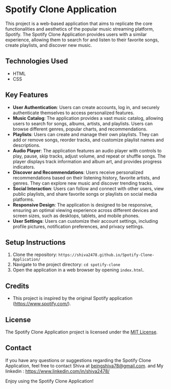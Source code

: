 # Spotify Clone Application

This project is a web-based application that aims to replicate the core functionalities and aesthetics of the popular music streaming platform, Spotify. The Spotify Clone Application provides users with a similar experience, allowing them to search for and listen to their favorite songs, create playlists, and discover new music.

## Technologies Used

- HTML
- CSS
  

## Key Features

- **User Authentication**: Users can create accounts, log in, and securely authenticate themselves to access personalized features.
- **Music Catalog**: The application provides a vast music catalog, allowing users to search for songs, albums, artists, and playlists. Users can browse different genres, popular charts, and recommendations.
- **Playlists**: Users can create and manage their own playlists. They can add or remove songs, reorder tracks, and customize playlist names and descriptions.
- **Audio Player**: The application features an audio player with controls to play, pause, skip tracks, adjust volume, and repeat or shuffle songs. The player displays track information and album art, and provides progress indicators.
- **Discover and Recommendations**: Users receive personalized recommendations based on their listening history, favorite artists, and genres. They can explore new music and discover trending tracks.
- **Social Interaction**: Users can follow and connect with other users, view public playlists, and share favorite songs or playlists on social media platforms.
- **Responsive Design**: The application is designed to be responsive, ensuring an optimal viewing experience across different devices and screen sizes, such as desktops, tablets, and mobile phones.
- **User Settings**: Users can customize their account settings, including profile pictures, notification preferences, and privacy settings.

## Setup Instructions

1. Clone the repository: `https://shiva2478.github.io/Spotify-Clone-Application/`
2. Navigate to the project directory: `cd spotify-clone`
3. Open the application in a web browser by opening `index.html`.


## Credits

- This project is inspired by the original Spotify application (https://www.spotify.com/).

## License

The Spotify Clone Application project is licensed under the [MIT License](LICENSE).

## Contact

If you have any questions or suggestions regarding the Spotify Clone Application, feel free to contact Shiva at beingshiva78@gmail.com.
and My linkedin : https://www.linkedin.com/in/shiva2478/

Enjoy using the Spotify Clone Application!
